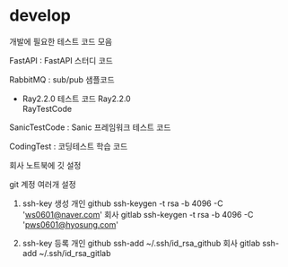 # develop
개발에 필요한 테스트 코드 모음

FastAPI : FastAPI 스터디 코드

RabbitMQ : sub/pub 샘플코드

* Ray2.2.0 테스트 코드
Ray2.2.0  
RayTestCode

SanicTestCode : Sanic 프레임워크 테스트 코드

CodingTest : 코딩테스트 학습 코드

회사 노트북에 깃 설정 

git 계정 여러개 설정
1. ssh-key 생성 
개인 github
ssh-keygen -t rsa -b 4096 -C 'ws0601@naver.com'
회사 gitlab
ssh-keygen -t rsa -b 4096 -C 'pws0601@hyosung.com'

2. ssh-key 등록
개인 github
ssh-add ~/.ssh/id_rsa_github
회사 gitlab
ssh-add ~/.ssh/id_rsa_gitlab



